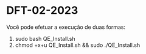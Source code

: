 # DFT-02-2023 

Você pode efetuar a execução de duas formas:
1) sudo bash QE_Install.sh
2) chmod +x+u QE_Install.sh && sudo ./QE_Install.sh

